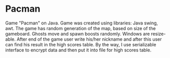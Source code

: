 # Pacman
Game "Pacman" on Java.
Game was created using libraries: Java swing, awt. The game has random generation of the map, based on size of the gameboard. Ghosts move and spawn boosts randomly. Windows are resize-able. 
After end of the game user write his/her nickname and after this user can find his result in the high scores table. By the way, I use serializable interface to encrypt data and then put it 
into file for high scores table.
